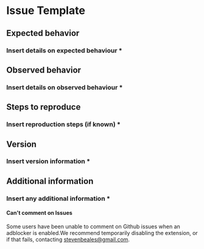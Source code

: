 # Issue Template

## Expected behavior

### Insert details on expected behaviour *

## Observed behavior

### Insert details on observed behaviour *

## Steps to reproduce

### Insert reproduction steps (if known) *

## Version

### Insert version information *

## Additional information

### Insert any additional information *

#### Can't comment on Issues

Some users have been unable to comment on Github issues when an adblocker is enabled.We recommend temporarily disabling the extension, or if that fails, contacting stevenbeales@gmail.com.
